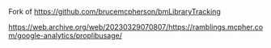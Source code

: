 Fork of https://github.com/brucemcpherson/bmLibraryTracking


https://web.archive.org/web/20230329070807/https://ramblings.mcpher.com/google-analytics/proplibusage/
